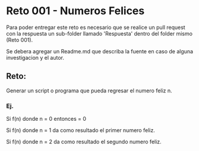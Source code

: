 # Reto 001 - Numeros Felices

Para poder entregar este reto es necesario que se realice un pull request con la respuesta un sub-folder llamado 'Respuesta' dentro del folder mismo (Reto 001).

Se debera agregar un Readme.md que describa la fuente en caso de alguna investigacion y el autor.

## Reto:

Generar un script o programa que pueda regresar el numero feliz n. 

### Ej. 

Si f(n) donde n = 0 entonces = 0

Si f(n) donde n = 1 da como resultado el primer numero feliz.

Si f(n) donde n = 2 da como resultado el segundo numero feliz.
